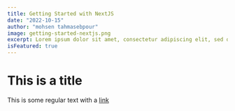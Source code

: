 ```yaml
---
title: Getting Started with NextJS
date: "2022-10-15"
author: "mohsen tahmasebpour"
image: getting-started-nextjs.png
excerpt: Lorem ipsum dolor sit amet, consectetur adipiscing elit, sed do eiusmod tempor incididunt ut labore et dolore magna aliqua.
isFeatured: true
---
```


# This is a title

This is some regular text with a [link](https://google.com)
